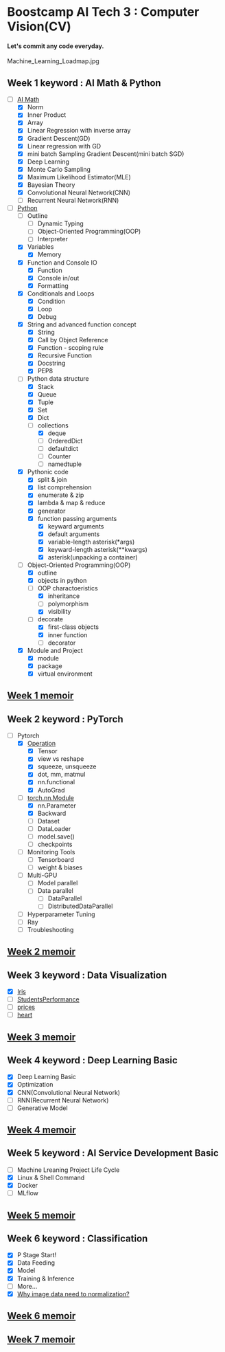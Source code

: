<h1>Boostcamp AI Tech 3 : Computer Vision(CV)</h1>

<h4>Let's commit any code everyday.</h4>

Machine_Learning_Loadmap.jpg

<h2>Week 1 keyword : AI Math & Python</h2>

- [ ] [AI Math](https://github.com/hyo-jae-jung/Boostcamp_AI_Tech_3/blob/master/Practise/Week01/Week01_AI_Math.ipynb)
    - [x] Norm
    - [x] Inner Product
    - [x] Array
    - [x] Linear Regression with inverse array
    - [x] Gradient Descent(GD)
    - [x] Linear regression with GD
    - [x] mini batch Sampling Gradient Descent(mini batch SGD)
    - [x] Deep Learning
    - [x] Monte Carlo Sampling
    - [x] Maximum Likelihood Estimator(MLE)
    - [x] Bayesian Theory
    - [x] Convolutional Neural Network(CNN)
    - [ ] Recurrent Neural Network(RNN)
    
- [ ] [Python](https://github.com/hyo-jae-jung/Boostcamp_AI_Tech_3/blob/master/Practise/Week01/Week01_Python.ipynb)
    - [ ] Outline
        - [ ] Dynamic Typing
        - [ ] Object-Oriented Programming(OOP)
        - [ ] Interpreter
    - [x] Variables
        - [x] Memory
    - [x] Function and Console IO
        - [x] Function
        - [x] Console in/out
        - [x] Formatting
    - [x] Conditionals and Loops
        - [x] Condition
        - [x] Loop
        - [x] Debug
    - [x] String and advanced function concept
        - [x] String
        - [x] Call by Object Reference
        - [x] Function - scoping rule
        - [x] Recursive Function
        - [x] Docstring
        - [x] PEP8
    - [ ] Python data structure
        - [x] Stack
        - [x] Queue
        - [x] Tuple
        - [x] Set
        - [x] Dict
        - [ ] collections
            - [x] deque
            - [ ] OrderedDict
            - [ ] defaultdict
            - [ ] Counter
            - [ ] namedtuple
    - [x] Pythonic code
        - [x] split & join
        - [x] list comprehension  
        - [x] enumerate & zip
        - [x] lambda & map & reduce
        - [x] generator
        - [x] function passing arguments
            - [x] keyward arguments
            - [x] default arguments
            - [x] variable-length asterisk(*args)
            - [x] keyward-length asterisk(**kwargs)
            - [x] asterisk(unpacking a container)
    - [ ] Object-Oriented Programming(OOP)
        - [x] outline
        - [x] objects in python
        - [ ] OOP charactoeristics
            - [x] inheritance
            - [ ] polymorphism
            - [x] visibility
        - [ ] decorate
            - [x] first-class objects
            - [x] inner function
            - [ ] decorator
    - [x] Module and Project
        - [x] module
        - [x] package
        - [x] virtual environment

<h2>        
    <a href="https://github.com/hyo-jae-jung/Boostcamp_AI_Tech_3/blob/master/Memoir/week_1.txt">Week 1 memoir</a>
<h2>

<h2>Week 2 keyword : PyTorch</h2>

- [ ] Pytorch
    - [x] [Operation](https://github.com/hyo-jae-jung/Boostcamp_AI_Tech_3/blob/master/Practise/Week02/Week02_Operation.ipynb)
        - [x] Tensor
        - [x] view vs reshape
        - [x] squeeze, unsqueeze
        - [x] dot, mm, matmul
        - [x] nn.functional
        - [x] AutoGrad
    - [ ] [torch.nn.Module](https://github.com/hyo-jae-jung/Boostcamp_AI_Tech_3/blob/master/Practise/Week02/Week02_Module.ipynb)
        - [x] nn.Parameter
        - [x] Backward
        - [ ] Dataset
        - [ ] DataLoader
        - [ ] model.save()
        - [ ] checkpoints
    - [ ] Monitoring Tools
        - [ ] Tensorboard
        - [ ] weight & biases
    - [ ] Multi-GPU
        - [ ] Model parallel
        - [ ] Data parallel
            - [ ] DataParallel
            - [ ] DistributedDataParallel
    - [ ] Hyperparameter Tuning
    - [ ] Ray
    - [ ] Troubleshooting

<h2>
    <a href="https://github.com/hyo-jae-jung/Boostcamp_AI_Tech_3/blob/master/Memoir/week_2.txt">Week 2 memoir</a>
<h2/>

<h2>Week 3 keyword : Data Visualization</h2>

- [x] [Iris](https://github.com/hyo-jae-jung/Boostcamp_AI_Tech_3/blob/master/Week03/Practise/Week03_Iris.ipynb)
- [ ] [StudentsPerformance](https://github.com/hyo-jae-jung/Boostcamp_AI_Tech_3/blob/master/Practise/Week03/Week03_StudentsPerformance.ipynb)
- [ ] [prices](https://github.com/hyo-jae-jung/Boostcamp_AI_Tech_3/blob/master/Practise/Week03/Week03_prices.ipynb)
- [ ] [heart](https://github.com/hyo-jae-jung/Boostcamp_AI_Tech_3/blob/master/Practise/Week03/Week03_heart.ipynb)

<h2>
    <a href="https://github.com/hyo-jae-jung/Boostcamp_AI_Tech_3/blob/master/Memoir/week_3.txt">Week 3 memoir</a>
<h2/>

<h2>Week 4 keyword : Deep Learning Basic</h2>

- [x] Deep Learning Basic
- [x] Optimization
- [x] CNN(Convolutional Neural Network)
- [ ] RNN(Recurrent Neural Network)
- [ ] Generative Model

<h2>
    <a href="https://github.com/hyo-jae-jung/Boostcamp_AI_Tech_3/blob/master/Memoir/week_4.txt">Week 4 memoir</a>
<h2/>

<h2>Week 5 keyword : AI Service Development Basic</h2>

- [ ] Machine Lreaning Project Life Cycle
- [x] Linux & Shell Command
- [x] Docker
- [ ] MLflow

<h2>
    <a href="https://github.com/hyo-jae-jung/Boostcamp_AI_Tech_3/blob/master/Memoir/week_5.txt">Week 5 memoir</a>
<h2/>

<h2>Week 6 keyword : Classification</h2>

- [x] P Stage Start!
- [x] Data Feeding
- [x] Model
- [x] Training & Inference 
- [ ] More...
- [x] [Why image data need to normalization?](https://github.com/hyo-jae-jung/Boostcamp_AI_Tech_3/blob/master/Practise/Week06/Why_image_data_need_to_normalization.txt)

<h2>
    <a href="https://github.com/hyo-jae-jung/Boostcamp_AI_Tech_3/blob/master/Memoir/week_6.txt">Week 6 memoir</a>
<h2/>


<h2>
    <a href="https://github.com/hyo-jae-jung/Boostcamp_AI_Tech_3/blob/master/Memoir/week_7.txt">Week 7 memoir</a>
<h2/>



  